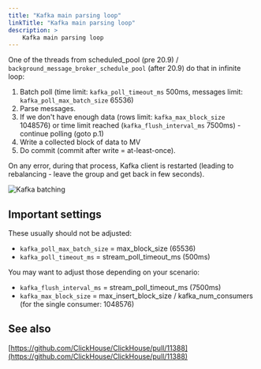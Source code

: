 ```yaml
---
title: "Kafka main parsing loop"
linkTitle: "Kafka main parsing loop"
description: >
    Kafka main parsing loop
---
```

One of the threads from scheduled_pool (pre 20.9) / `background_message_broker_schedule_pool` (after 20.9) do that in infinite loop:

1. Batch poll (time limit: `kafka_poll_timeout_ms` 500ms, messages limit: `kafka_poll_max_batch_size` 65536)
2. Parse messages.
3. If we don't have enough data (rows limit: `kafka_max_block_size` 1048576) or time limit reached (`kafka_flush_interval_ms` 7500ms) - continue polling (goto p.1)
4. Write a collected block of data to MV
5. Do commit (commit after write = at-least-once).

On any error, during that process, Kafka client is restarted (leading to rebalancing - leave the group and get back in few seconds).

![Kafka batching](128942286.png)

## Important settings

These usually should not be adjusted:

* `kafka_poll_max_batch_size` = max_block_size (65536)
* `kafka_poll_timeout_ms` = stream_poll_timeout_ms (500ms)

You may want to adjust those depending on your scenario:

* `kafka_flush_interval_ms` = stream_poll_timeout_ms (7500ms)
* `kafka_max_block_size` = max_insert_block_size / kafka_num_consumers (for the single consumer: 1048576)

## See also

[https://github.com/ClickHouse/ClickHouse/pull/11388](https://github.com/ClickHouse/ClickHouse/pull/11388)
